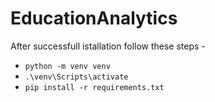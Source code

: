 # EducationAnalytics

After successfull istallation follow these steps -
- ```python -m venv venv```
- ```.\venv\Scripts\activate```
- ```pip install -r requirements.txt```
